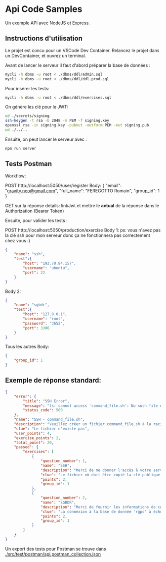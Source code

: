 # Api Code Samples

Un exemple API avec NodeJS et Express.

## Instructions d'utilisation

Le projet est concu pour un VSCode Dev Container. Relancez le projet dans un DevContainer, et ouvrez un terminal.

Avant de lancer le serveur il faut d'abord préparer la base de données :

```bash
mycli -h dbms -u root < ./dbms/ddl/admin.sql
mycli -h dbms -u root < ./dbms/ddl/ddl.prod.sql
```

Pour insérer les tests:
```bash
mycli -h dbms -u root < ./dbms/ddl/exercises.sql
```

On génère les clé pour le JWT:

```bash
cd ./secrets/signing
ssh-keygen -t rsa -b 2048 -m PEM -f signing.key
openssl rsa -in signing.key -pubout -outform PEM -out signing.pub
cd ./../..
```

Ensuite, on peut lancer le serveur avec :

```bash
npm run server
```

## Tests Postman

Workflow:

POST http://localhost:5050/user/register
Body: {
    "email": "gravity.neo@gmail.com",
    "full_name": "FEREGOTTO Romain",
    "group_id": 1
}

GET sur la réponse details: linkJwt et mettre le <b>actual</b> de la réponse dans le Authorization (Bearer Token)

Ensuite, pour valider les tests :

POST http://localhost:5050/production/exercise
Body 1: 
ps: vous n'avez pas la clé ssh pour mon serveur donc ça ne fonctionnera pas correctement chez vous :)
```json
{
    "name": "ssh",
    "test":{
        "host": "193.70.84.157",
        "username": "ubuntu",
        "port": 22
    }
}
```
Body 2: 
```json
{
    "name": "sgbdr",
    "test":{
        "host": "127.0.0.1",
        "username": "root",
        "password": "3652",
        "port": 3306
    }
}
```

Tous les autres Body:
```json
{
    "group_id": 1
}
```

## Exemple de réponse standard:
```json
{
    "error": {
        "title": "SSH Error",
        "message": "ls: cannot access 'command_file.sh': No such file or directory",
        "status_code": 500
    },
    "name": "SSH - command_file.sh",
    "description": "Veuillez créer un fichier command_file.sh à la racine de votre serveur",
    "clue": "Le fichier n'existe pas",
    "user_points": 4,
    "exercise_points": 2,
    "total_point": 20,
    "passed": {
        "exercises": [
            {
                "question_number": 1,
                "name": "SSH",
                "description": "Merci de me donner l'accès à votre serveur avec la clé suivante et de me fournir les informations de connexion associé:<br><code>Clé publique RSA</code>",
                "clue": "Le fichier où doit être copié la clé publique est le suivant: <code>/home/<votre_utilisateur>/.ssh/authorized_keys</code>",
                "points": 2,
                "group_id": 1
            },
            {
                "question_number": 2,
                "name": "SGBDR",
                "description": "Merci de fournir les informations de connexion à votre base de donnée MariaDB/Mysql sur votre serveur",
                "clue": "La connexion à la base de donnée 'rgpd' à échoué sur votre serveur.",
                "points": 2,
                "group_id": 1
            }
        ]
    }
}
```


Un export des tests pour Postman se trouve dans [./src/test/postman/api.postman_collection.json](./src/test/postman/api.postman_collection.json)